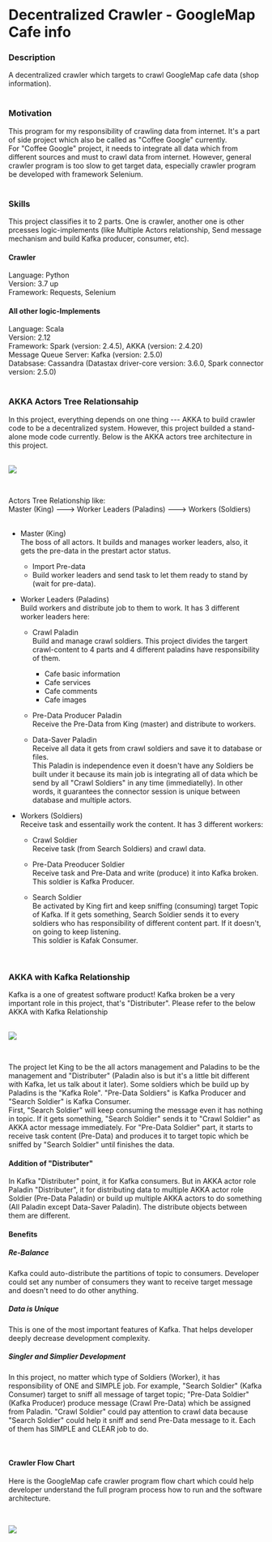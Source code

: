 # Decentralized Crawler - GoogleMap Cafe info

### Description
A decentralized crawler which targets to crawl GoogleMap cafe data (shop information). <br>
<br>

### Motivation
This program for my responsibility of crawling data from internet. It's a part of side project which also be called as "Coffee Google" currently. <br>
For "Coffee Google" project, it needs to integrate all data which from different sources and must to crawl data from internet. However, general crawler program is too slow to get target data, especially crawler program be developed with framework Selenium. <br>
<br>

### Skills
This project classifies it to 2 parts. One is crawler, another one is other prcesses logic-implements (like Multiple Actors relationship, Send message mechanism and build Kafka producer, consumer, etc). <br>

#### Crawler
Language: Python <br>
Version: 3.7 up <br>
Framework: Requests, Selenium <br>

#### All other logic-Implements
Language: Scala <br>
Version: 2.12 <br>
Framework: Spark (version: 2.4.5), AKKA (version: 2.4.20) <br>
Message Queue Server: Kafka (version: 2.5.0) <br>
Databsase: Cassandra (Datastax driver-core version: 3.6.0, Spark connector version: 2.5.0) <br>
<br>

### AKKA Actors Tree Relationsahip 

In this project, everything depends on one thing --- AKKA to build crawler code to be a decentralized system. However, this project builded a stand-alone mode code currently. Below is the AKKA actors tree architecture in this project. <br>
<br>

![](https://github.com/Chisanan232/Decentralized-Crawler---GoogleMap-Cafe-info/raw/master/docs/imgs/GoogleMap_Cafe_Decentralized_Crawler_Diagram-Akka_Actors_Tree.png)

<br>

Actors Tree Relationship like: <br>
Master (King) ---> Worker Leaders (Paladins) ---> Workers (Soldiers) <br>
 <br>
* Master (King) <br>
The boss of all actors. It builds and manages worker leaders, also, it gets the pre-data in the prestart actor status.
  * Import Pre-data
  * Build worker leaders and send task to let them ready to stand by (wait for pre-data).


* Worker Leaders (Paladins) <br>
Build workers and distribute job to them to work. It has 3 different worker leaders here:
  * Crawl Paladin <br>
  Build and manage crawl soldiers. This project divides the targert crawl-content to 4 parts and 4 different paladins have responsibility of them.
    * Cafe basic information
    * Cafe services
    * Cafe comments
    * Cafe images
  
  * Pre-Data Producer Paladin <br>
  Receive the Pre-Data from King (master) and distribute to workers. <br>
  
  * Data-Saver Paladin <br>
  Receive all data it gets from crawl soldiers and save it to database or files. <br>
  This Paladin is independence even it doesn't have any Soldiers be built under it because its main job is integrating all of data which be send by all "Crawl Soldiers" in any time (immediatelly). In other words, it guarantees the connector session is unique between database and multiple actors. <br>
  

* Workers (Soldiers) <br>
Receive task and essentailly work the content. It has 3 different workers: <br>
  * Crawl Soldier <br>
  Receive task (from Search Soldiers) and crawl data.  <br>
  
  * Pre-Data Preoducer Soldier <br>
  Receive task and Pre-Data and write (produce) it into Kafka broken. <br> 
  This soldier is Kafka Producer. <br>
  
  * Search Soldier <br>
  Be activated by King firt and keep sniffing (consuming) target Topic of Kafka. If it gets something, Search Soldier sends it to every soldiers who has responsibility of different content part. If it doesn't, on going to keep listening.  <br>
  This soldier is Kafak Consumer. <br>

<br>

### AKKA with Kafka Relationship 

Kafka is a one of greatest software product! Kafka broken be a very important role in this project, that's "Distributer". Please refer to the below AKKA with Kafka Relationship <br>
<br>

![](https://github.com/Chisanan232/Decentralized-Crawler---GoogleMap-Cafe-info/raw/master/docs/imgs/GoogleMap_Cafe_Decentralized_Crawler_Diagram-Kafka_Diagram.png)

<br>

The project let King to be the all actors management and Paladins to be the management and "Distributer" (Paladin also is but it's a little bit different with Kafka, let us talk about it later). Some soldiers which be build up by Paladins is the "Kafka Role". "Pre-Data Soldiers" is Kafka Producer and "Search Soldier" is Kafka Consumer. <br>
First, "Search Soldier" will keep consuming the message even it has nothing in topic. If it gets something, "Search Soldier" sends it to "Crawl Soldier" as AKKA actor message immediately. For "Pre-Data Soldier" part, it starts to receive task content (Pre-Data) and produces it to target topic which be sniffed by "Search Soldier" until finishes the data. <br>

#### Addition of "Distributer"
In Kafka "Distributer" point, it for Kafka consumers. But in AKKA actor role Paladin "Distributer", it for distributing data to multiple AKKA actor role Soldier (Pre-Data Paladin) or build up multiple AKKA actors to do something (All Paladin except Data-Saver Paladin). The distribute objects between them are different.

#### Benefits
##### Re-Balance <br>
Kafka could auto-distribute the partitions of topic to consumers. Developer could set any number of consumers they want to receive target message and doesn't need to do other anything.

##### Data is Unique <br>
This is one of the most important features of Kafka. That helps developer deeply decrease development complexity.

##### Singler and Simplier Development <br>
In this project, no matter which type of Soldiers (Worker), it has responsibility of ONE and SIMPLE job. For example, "Search Soldier" (Kafka Consumer) target to sniff all message of target topic; "Pre-Data Soldier" (Kafka Producer) produce message (Crawl Pre-Data) which be assigned from Paladin. "Crawl Soldier" could pay attention to crawl data because "Search Soldier" could help it sniff and send Pre-Data message to it. Each of them has SIMPLE and CLEAR job to do.

<br>

#### Crawler Flow Chart

Here is the GoogleMap cafe crawler program flow chart which could help developer understand the full program process how to run and the software architecture.

<br>
 
![](https://github.com/Chisanan232/Decentralized-Crawler---GoogleMap-Cafe-info/raw/master/docs/imgs/GoogleMap_Cafe_Decentralized_Crawler_Diagram-Cafe_Crawler.png)
 
<br>

